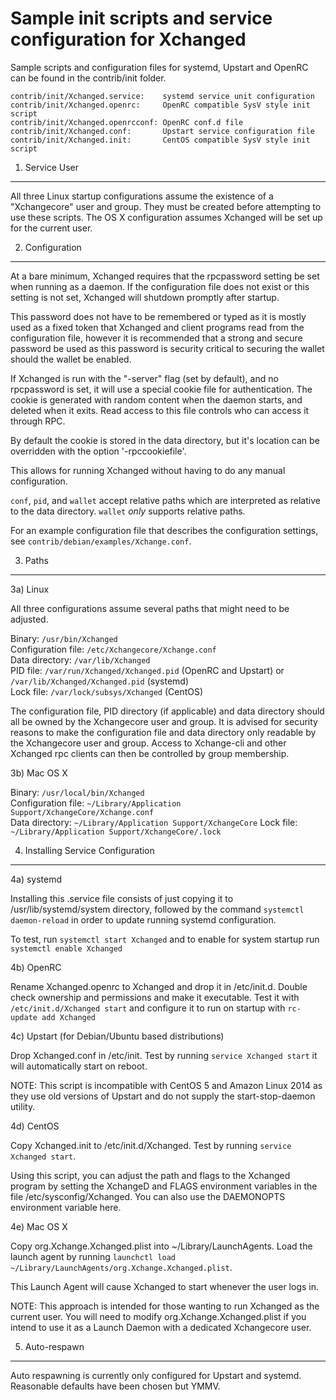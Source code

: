 Sample init scripts and service configuration for Xchanged
==========================================================

Sample scripts and configuration files for systemd, Upstart and OpenRC
can be found in the contrib/init folder.

    contrib/init/Xchanged.service:    systemd service unit configuration
    contrib/init/Xchanged.openrc:     OpenRC compatible SysV style init script
    contrib/init/Xchanged.openrcconf: OpenRC conf.d file
    contrib/init/Xchanged.conf:       Upstart service configuration file
    contrib/init/Xchanged.init:       CentOS compatible SysV style init script

1. Service User
---------------------------------

All three Linux startup configurations assume the existence of a "Xchangecore" user
and group.  They must be created before attempting to use these scripts.
The OS X configuration assumes Xchanged will be set up for the current user.

2. Configuration
---------------------------------

At a bare minimum, Xchanged requires that the rpcpassword setting be set
when running as a daemon.  If the configuration file does not exist or this
setting is not set, Xchanged will shutdown promptly after startup.

This password does not have to be remembered or typed as it is mostly used
as a fixed token that Xchanged and client programs read from the configuration
file, however it is recommended that a strong and secure password be used
as this password is security critical to securing the wallet should the
wallet be enabled.

If Xchanged is run with the "-server" flag (set by default), and no rpcpassword is set,
it will use a special cookie file for authentication. The cookie is generated with random
content when the daemon starts, and deleted when it exits. Read access to this file
controls who can access it through RPC.

By default the cookie is stored in the data directory, but it's location can be overridden
with the option '-rpccookiefile'.

This allows for running Xchanged without having to do any manual configuration.

`conf`, `pid`, and `wallet` accept relative paths which are interpreted as
relative to the data directory. `wallet` *only* supports relative paths.

For an example configuration file that describes the configuration settings,
see `contrib/debian/examples/Xchange.conf`.

3. Paths
---------------------------------

3a) Linux

All three configurations assume several paths that might need to be adjusted.

Binary:              `/usr/bin/Xchanged`  
Configuration file:  `/etc/Xchangecore/Xchange.conf`  
Data directory:      `/var/lib/Xchanged`  
PID file:            `/var/run/Xchanged/Xchanged.pid` (OpenRC and Upstart) or `/var/lib/Xchanged/Xchanged.pid` (systemd)  
Lock file:           `/var/lock/subsys/Xchanged` (CentOS)  

The configuration file, PID directory (if applicable) and data directory
should all be owned by the Xchangecore user and group.  It is advised for security
reasons to make the configuration file and data directory only readable by the
Xchangecore user and group.  Access to Xchange-cli and other Xchanged rpc clients
can then be controlled by group membership.

3b) Mac OS X

Binary:              `/usr/local/bin/Xchanged`  
Configuration file:  `~/Library/Application Support/XchangeCore/Xchange.conf`  
Data directory:      `~/Library/Application Support/XchangeCore`
Lock file:           `~/Library/Application Support/XchangeCore/.lock`

4. Installing Service Configuration
-----------------------------------

4a) systemd

Installing this .service file consists of just copying it to
/usr/lib/systemd/system directory, followed by the command
`systemctl daemon-reload` in order to update running systemd configuration.

To test, run `systemctl start Xchanged` and to enable for system startup run
`systemctl enable Xchanged`

4b) OpenRC

Rename Xchanged.openrc to Xchanged and drop it in /etc/init.d.  Double
check ownership and permissions and make it executable.  Test it with
`/etc/init.d/Xchanged start` and configure it to run on startup with
`rc-update add Xchanged`

4c) Upstart (for Debian/Ubuntu based distributions)

Drop Xchanged.conf in /etc/init.  Test by running `service Xchanged start`
it will automatically start on reboot.

NOTE: This script is incompatible with CentOS 5 and Amazon Linux 2014 as they
use old versions of Upstart and do not supply the start-stop-daemon utility.

4d) CentOS

Copy Xchanged.init to /etc/init.d/Xchanged. Test by running `service Xchanged start`.

Using this script, you can adjust the path and flags to the Xchanged program by
setting the XchangeD and FLAGS environment variables in the file
/etc/sysconfig/Xchanged. You can also use the DAEMONOPTS environment variable here.

4e) Mac OS X

Copy org.Xchange.Xchanged.plist into ~/Library/LaunchAgents. Load the launch agent by
running `launchctl load ~/Library/LaunchAgents/org.Xchange.Xchanged.plist`.

This Launch Agent will cause Xchanged to start whenever the user logs in.

NOTE: This approach is intended for those wanting to run Xchanged as the current user.
You will need to modify org.Xchange.Xchanged.plist if you intend to use it as a
Launch Daemon with a dedicated Xchangecore user.

5. Auto-respawn
-----------------------------------

Auto respawning is currently only configured for Upstart and systemd.
Reasonable defaults have been chosen but YMMV.
